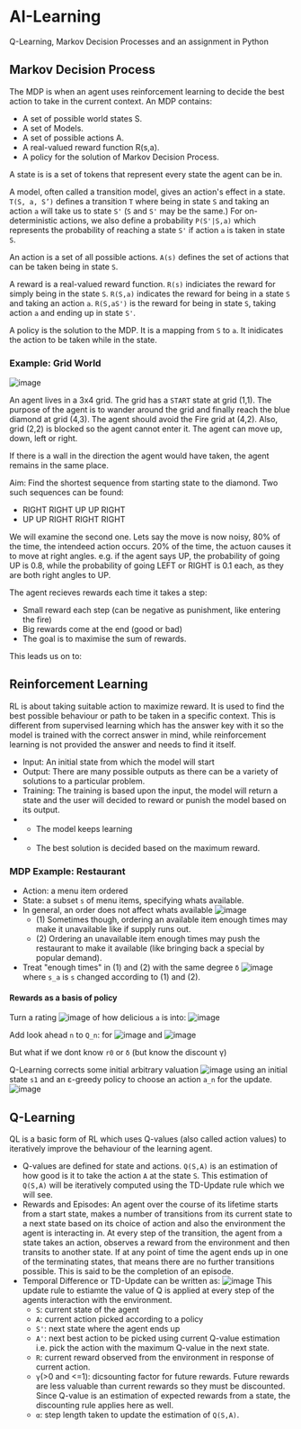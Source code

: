 # AI-Learning
Q-Learning, Markov Decision Processes and an assignment in Python

## Markov Decision Process
The MDP is when an agent uses reinforcement learning to decide the best action to take in the current context. An MDP contains:

- A set of possible world states S.
- A set of Models.
- A set of possible actions A.
- A real-valued reward function R(s,a).
- A policy for the solution of Markov Decision Process.

A state is is a set of tokens that represent every state the agent can be in.

A model, often called a transition model, gives an action's effect in a state. ```T(S, a, S’)``` defines a transition ```T``` where being in state ```S``` and taking an action ```a``` will take us to state ```S'``` (```S``` and ```S'``` may be the same.) For on-deterministic actions, we also define a probability ```P(S'|S,a)``` which represents the probability of reaching a state ```S'``` if action ```a``` is taken in state ```S```.

An action is a set of all possible actions. ```A(s)``` defines the set of actions that can be taken being in state ```S```.

A reward is a real-valued reward function. ```R(s)``` indiciates the reward for simply being in the state ```S```. ```R(S,a)``` indicates the reward for being in a state ```S``` and taking an action ```a```. ```R(S,aS')``` is the reward for being in state ```S```, taking action ```a``` and ending up in state ```S'```.

A policy is the solution to the MDP. It is a mapping from ```S``` to ```a```. It inidicates the action to be taken while in the state.

### Example: Grid World
![image](https://user-images.githubusercontent.com/78870995/160612358-45dfb138-303b-4449-96ce-6b6811a78afe.png)

An agent lives in a 3x4 grid. The grid has a ```START``` state at grid (1,1). The purpose of the agent is to wander around the grid and finally reach the blue diamond at grid (4,3). The agent should avoid the Fire grid at (4,2). Also, grid (2,2) is blocked so the agent cannot enter it. The agent can move up, down, left or right.

If there is a wall in the direction the agent would have taken, the agent remains in the same place.

Aim: Find the shortest sequence from starting state to the diamond. Two such sequences can be found:

- RIGHT RIGHT UP UP RIGHT
- UP UP RIGHT RIGHT RIGHT

We will examine the second one. Lets say the move is now noisy, 80% of the time, the intendeed action occurs. 20% of the time, the actuon causes it to move at right angles. e.g. if the agent says UP, the probability of going UP is 0.8, while the probability of going LEFT or RIGHT is 0.1 each, as they are both right angles to UP.

The agent recieves rewards each time it takes a step:
- Small reward each step (can be negative as punishment, like entering the fire)
- Big rewards come at the end (good or bad)
- The goal is to maximise the sum of rewards.

This leads us on to:

## Reinforcement Learning
RL is about taking suitable action to maximize reward. It is used to find the best possible behaviour or path to be taken in a specific context. This is different from supervised learning which has the answer key with it so the model is trained with the correct answer in mind, while reinforcement learning is not provided the answer and needs to find it itself.

- Input: An initial state from which the model will start
- Output: There are many possible outputs as there can be a variety of solutions to a particular problem.
- Training: The training is based upon the input, the model will return a state and the user will decided to reward or punish the model based on its output.
- - The model keeps learning
- - The best solution is decided based on the maximum reward.

### MDP Example: Restaurant

- Action: a menu item ordered
- State: a subset ```s``` of menu items, specifying whats available.
- In general, an order does not affect whats available ![image](https://user-images.githubusercontent.com/78870995/160616418-e6c954bc-2926-42c1-a881-f6fb0dfbd975.png)
  - (1) Sometimes though, ordering an available item enough times may make it unavailable like if supply runs out.
  - (2) Ordering an unavailable item enough times may push the restaurant to make it available (like bringing back a special by popular demand).
- Treat "enough times" in (1) and (2) with the same degree ```δ```
![image](https://user-images.githubusercontent.com/78870995/160617090-aa90ff9b-4273-451a-909b-44c87302f510.png)
where ```s_a``` is ```s``` changed according to (1) and (2).

#### Rewards as a basis of policy
Turn a rating ![image](https://user-images.githubusercontent.com/78870995/160617361-af7aac2c-d381-4c2c-a2a9-5266248cd418.png)
of how delicious  ```a``` is into:
![image](https://user-images.githubusercontent.com/78870995/160617442-90603919-4d95-41e8-b1eb-abe558631cae.png)

Add look ahead ```n``` to ```Q_n```: for ![image](https://user-images.githubusercontent.com/78870995/160618551-55197733-e40f-48b0-8b6c-a7e82da43f69.png)
and ![image](https://user-images.githubusercontent.com/78870995/160618611-2ac32ede-3f72-44a5-a321-e7badcd688cc.png)

But what if we dont know ```r0``` or ```δ``` (but know the discount γ)

Q-Learning corrects some initial arbitrary valuation ![image](https://user-images.githubusercontent.com/78870995/160619042-db4f9c59-fb1a-412b-8694-622bb393e16b.png)
using an initial state ```s1``` and an ε-greedy policy to choose an action ```a_n``` for the update.
![image](https://user-images.githubusercontent.com/78870995/160619319-c154facf-c2c7-4045-b942-809c722d466f.png)

## Q-Learning
QL is a basic form of RL which uses Q-values (also called action values) to iteratively improve the behaviour of the learning agent.

- Q-values are defined for state and actions. ```Q(S,A)``` is an estimation of how good is it to take the action ```A``` at the state ```S```. This estimation of ```Q(S,A)``` will be iteratively computed using the TD-Update rule which we will see.
- Rewards and Episodes: An agent over the course of its lifetime starts from a start state, makes a number of transitions from its current state to a next state based on its choice of action and also the environment the agent is interacting in. At every step of the transition, the agent from a state takes an action, observes a reward from the environment and then transits to another state. If at any point of time the agent ends up in one of the terminating states, that means there are no further transitions possible. This is said to be the completion of an episode.
- Temporal Difference or TD-Update can be written as:
![image](https://user-images.githubusercontent.com/78870995/160621663-8ab41421-ae6e-446f-9b2b-50fa323a0567.png)
This update rule to estiamte the value of Q is applied at every step of the agents interaction with the environment.
  - ```S```: current state of the agent
  - ```A```: current action picked according to a policy
  - ```S'```: next state where the agent ends up
  - ```A'```: next best action to be picked using current Q-value estimation i.e. pick the action with the maximum Q-value in the next state.
  - ```R```: current reward observed from the environment in response of current action. 
  - ```γ```(>0 and <=1): dicsounting factor for future rewards. Future rewards are less valuable than current rewards so they must be discounted. Since Q-value is an estimation of expected rewards from a state, the discounting rule applies here as well.
  - ```α```: step length taken to update the estimation of ```Q(S,A)```.
